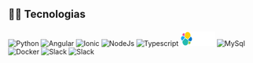 <h2 align="left">👨‍💻​ Tecnologias</h2>

###

<div align="left">
  <img src="https://cdn.jsdelivr.net/gh/devicons/devicon/icons/python/python-original.svg" height="30" width="50" alt="Python"  />
  <img src="https://cdn.jsdelivr.net/gh/devicons/devicon/icons/angularjs/angularjs-original.svg" height="30" width="50" alt="Angular"  />
  <img src="https://cdn.jsdelivr.net/gh/devicons/devicon/icons/ionic/ionic-original-wordmark.svg" height="30" width="50" alt="Ionic"  />
  <img src="https://cdn.jsdelivr.net/gh/devicons/devicon/icons/nodejs/nodejs-original-wordmark.svg" height="30" width="50" alt="NodeJs"  />
  <img src="https://cdn.jsdelivr.net/gh/devicons/devicon/icons/typescript/typescript-plain.svg" height="30" width="50" alt="Typescript"  />
  <img src="./elastic-logo.svg" height="30" width="70" alt="Elasticsearch"  />
  <img src="https://cdn.jsdelivr.net/gh/devicons/devicon/icons/mysql/mysql-original-wordmark.svg" height="30" width="50" alt="MySql"  />
  <img src="https://cdn.jsdelivr.net/gh/devicons/devicon/icons/docker/docker-original-wordmark.svg" height="30" width="50" alt="Docker"  />
  <img src="https://cdn.jsdelivr.net/gh/devicons/devicon/icons/slack/slack-original.svg" height="30" width="50" alt="Slack"  />
  <img src="https://cdn.jsdelivr.net/gh/devicons/devicon/icons/jira/jira-original-wordmark.svg" height="30" width="50" alt="Slack"  />
</div>
